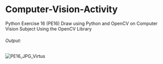 # Computer-Vision-Activity
Python Exercise 16 (PE16) Draw using Python and OpenCV on Computer Vision Subject Using the OpenCV Library
###### Output:
![PE16_JPG_Virtus](https://user-images.githubusercontent.com/83077353/161720643-9d851f1a-afa3-47e4-b1f8-1fae8f9b6cb0.jpg)
